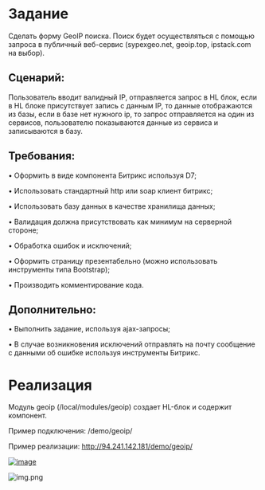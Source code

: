 # Задание
Сделать форму GeoIP поиска. Поиск будет осуществляться с помощью запроса в публичный веб-сервис (sypexgeo.net, geoip.top, ipstack.com на выбор).

## Сценарий:

Пользователь вводит валидный IP, отправляется запрос в HL блок, если в HL блоке присутствует запись с данным IP, то данные отображаются из базы, если в базе нет нужного ip, то запрос отправляется на один из сервисов, пользователю показываются данные из сервиса и записываются в базу.

## Требования:
• Оформить в виде компонента Битрикс используя D7;

• Использовать стандартный http или soap клиент битрикс;

• Использовать базу данных в качестве хранилища данных;

• Валидация должна присутствовать как минимум на серверной стороне;

• Обработка ошибок и исключений;

• Оформить страницу презентабельно (можно использовать инструменты типа Bootstrap);

• Производить комментирование кода.

## Дополнительно:
• Выполнить задание, используя ajax-запросы;

• В случае возникновения исключений отправлять на почту сообщение с данными об ошибке используя инструменты Битрикс.

# Реализация
Модуль geoip (/local/modules/geoip) создает HL-блок и содержит компонент.

Пример подключения: /demo/geoip/

Пример реализации: http://94.241.142.181/demo/geoip/



<a href="https://ibb.co/18jFcpd"><img src="https://i.ibb.co/yW7H2MY/image.png" alt="image" border="0"></a>

![img.png](img.png)